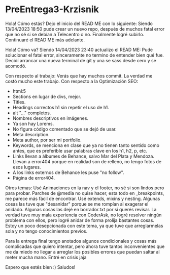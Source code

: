 # PreEntrega3-Krzisnik

Hola! Cómo estás?
Dejo el inicio del READ ME con lo siguiente:
Siendo 13/04/2023 18:50 pude crear un nuevo repo, después de muchos fatal error que no sé si se debían a Telecentro o no.
Finalmente logré subirlo. Continuaré el READ ME más adelante.

Hola! Cómo va?
Siendo 14/04/2023 23:40 actualizo el READ ME:
Pude solucionar el fatal error, sinceramente no termino de entender bien qué fue. 
Decidí arrancar una nueva terminal de git y una se sass desde cero y se acomodó.

Con respecto al trabajo:
Verás que hay muchos commit. La verdad me costó mucho este trabajo. 
Con respecto a la Optimización SEO:
- html:5
- Sections en lugar de divs, mejor.
- Titles.
- Headings correctos h1 sin repetir el uso de h1.
- alt "..." completos.
- Nombres descriptivos en imágenes.
- Ya son hay Lorems.
- No figura código comentado que se dejó de usar.
- Meta description.
- Meta author, por ser mi portfolio.
- Keywords, se menciona en clase que ya no tienen tanto sentido como antes, que es preferible usar palabras clave en los h1, h2, p, etc.
- Links llevan a álbumes de Behance, salvo Mar del Plata y Mendoza. Llevan a error404 porque en realidad son de relleno, no tengo fotos de esos lugares.
- A los links externos de Behance les puse "no follow".
- Página de error404.

Otros temas:
Usé Animaciones en la nav y el footer, no sé si son lindos pero para probar.
Parches de @media no quise hacer, esta todo en _breakpoints, me parece más fácil de encontrar.
Usé extends, mixins y nesting.
Algunas cosas las tuve que "desanidar" porque se me rompían al exagerar el anidado. Algunas cosas las dejé en borrador.txt por si querés revisar.
La verdad tuve muy mala experiencia con CoderAsk, no logré resolver ningún problema con ellos, pero logré anidar de forma prolija bastantes cosas.
Estoy un poco desepcionada con este tema, ya que tuve que arreglarmelas sola y no tengo conocimientos previos.

Para la entrega final tengo anotados algunos condicionales y cosas más complicadas que quiero intentar, pero ahora tuve tantos inconvenientes que me da miedo no llegar a arreglar los posibles errores que puedan saltar al meter mucha mano. Entré en crisis jaja

Espero que estés bien :)
Saludos!
